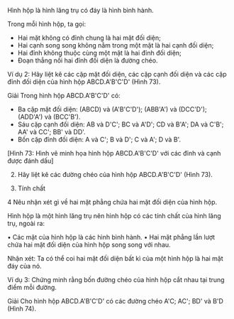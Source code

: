 Hình hộp là hình lăng trụ có đáy là hình bình hành.

Trong mỗi hình hộp, ta gọi:
- Hai mặt không có đỉnh chung là hai mặt đối diện;
- Hai cạnh song song không nằm trong một mặt là hai cạnh đối diện;
- Hai đỉnh không thuộc cùng một mặt là hai đỉnh đối diện;
- Đoạn thẳng nối hai đỉnh đối diện là đường chéo.

Ví dụ 2: Hãy liệt kê các cặp mặt đối diện, các cặp cạnh đối diện và các cặp đỉnh đối diện của hình hộp ABCD.A'B'C'D' (Hình 73).

Giải
Trong hình hộp ABCD.A'B'C'D' có:
- Ba cặp mặt đối diện: (ABCD) và (A'B'C'D'); (ABB'A') và (DCC'D'); (ADD'A') và (BCC'B').
- Sáu cặp cạnh đối diện: AB và D'C'; BC và A'D'; CD và B'A'; DA và C'B'; AA' và CC'; BB' và DD'.
- Bốn cặp đỉnh đối diện: A và C'; B và D'; C và A'; D và B'.

[Hình 73: Hình vẽ minh họa hình hộp ABCD.A'B'C'D' với các đỉnh và cạnh được đánh dấu]

2. Hãy liệt kê các đường chéo của hình hộp ABCD.A'B'C'D' (Hình 73).

2. Tính chất

4 Nêu nhận xét gì về hai mặt phẳng chứa hai mặt đối diện của hình hộp.

Hình hộp là một hình lăng trụ nên hình hộp có các tính chất của hình lăng trụ, ngoài ra:

• Các mặt của hình hộp là các hình bình hành.
• Hai mặt phẳng lần lượt chứa hai mặt đối diện của hình hộp song song với nhau.

Nhận xét: Ta có thể coi hai mặt đối diện bất kì của một hình hộp là hai mặt đáy của nó.

Ví dụ 3: Chứng minh rằng bốn đường chéo của hình hộp cắt nhau tại trung điểm mỗi đường.

Giải
Cho hình hộp ABCD.A'B'C'D' có các đường chéo A'C; AC'; BD' và B'D (Hình 74).